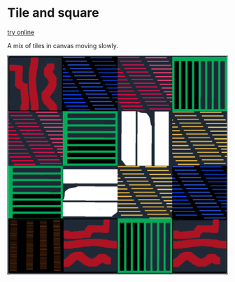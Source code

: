 # Tile and square

[try online](https://guillaume-gomez.github.io/tile-and-square/)

A mix of tiles in canvas moving slowly.

![example](example.png)
